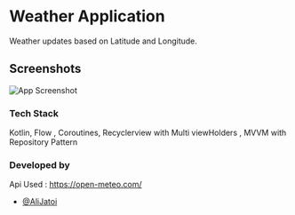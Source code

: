 
# Weather Application

Weather updates based on Latitude and Longitude.
 



## Screenshots

![App Screenshot](https://via.placeholder.com/468x300?text=App+Screenshot+Here)



### Tech Stack 

Kotlin, Flow , Coroutines, Recyclerview with Multi viewHolders
 , MVVM with Repository Pattern 


### Developed by 


Api Used : https://open-meteo.com/

- [@AliJatoi](https://www.github.com/alijatoi)

